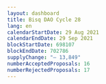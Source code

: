 ```yaml
---
layout: dashboard
title: Bisq DAO Cycle 28
lang: en
calendarStartDate: 29 Aug 2021
calendarEndDate: 29 Sep 2021
blockStartDate: 698107
blockEndDate: 702786
supplyChange: "— 13,849"
numberAcceptedProposals: 16
numberRejectedProposals: 17
---
```

